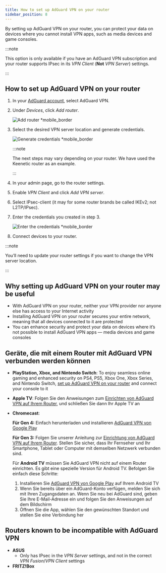 ```yaml
---
title: How to set up AdGuard VPN on your router
sidebar_position: 8
---
```


By setting up AdGuard VPN on your router, you can protect your data on devices where you cannot install VPN apps, such as media devices and game consoles.

:::note

This option is only available if you have an AdGuard VPN subscription and your router supports IPsec in its _VPN Client_ (**Not** _VPN Server_) settings.

:::

## How to set up AdGuard VPN on your router

1. In your [AdGuard account](https://auth.adguard.com/login.html), select AdGuard VPN.

2. Under _Devices_, click _Add router_.

   ![Add router \*mobile\_border](https://cdn.adguardvpn.com/content/kb/vpn/general/2_year.jpg)

3. Select the desired VPN server location and generate credentials.

   ![Generate credentials \*mobile\_border](https://cdn.adguardvpn.com/content/kb/vpn/general/configure_router.png)

   :::note

   The next steps may vary depending on your router. We have used the Keenetic router as an example.

   :::

4. In your admin page, go to the router settings.

5. Enable _VPN Client_ and click _Add VPN server_.

6. Select IPsec-client (it may for some router brands be called IKEv2; not L2TP/IPsec).

7. Enter the credentials you created in step 3.

   ![Enter the credentials \*mobile\_border](https://cdn.adguardvpn.com/content/kb/vpn/general/vpn_connection.jpg)

8. Connect devices to your router.

:::note

You’ll need to update your router settings if you want to change the VPN server location.

:::

## Why setting up AdGuard VPN on your router may be useful

- With AdGuard VPN on your router, neither your VPN provider nor anyone else has access to your Internet activity
- Installing AdGuard VPN on your router secures your entire network, meaning that all devices connected to it are protected
- You can enhance security and protect your data on devices where it’s not possible to install AdGuard VPN apps — media devices and game consoles

## Geräte, die mit einem Router mit AdGuard VPN verbunden werden können

- **PlayStation, Xbox, and Nintendo Switch**: To enjoy seamless online gaming and enhanced security on PS4, PS5, Xbox One, Xbox Series, and Nintendo Switch, [set up AdGuard VPN on your router](#how-to-set-up-adguard-vpn-on-your-router) and connect your console to it

- **Apple TV**: Folgen Sie den Anweisungen zum [Einrichten von AdGuard VPN auf Ihrem Router](#how-to-set-up-adguard-vpn-on-your-router), und schließen Sie dann Ihr Apple TV an

- **Chromecast**:

  **Für Gen 4:** Einfach herunterladen und installieren [AdGuard VPN von Google Play](https://play.google.com/store/apps/details?id=com.adguard.vpn)

  **Für Gen 3:** Folgen Sie unserer Anleitung zur [Einrichtung von AdGuard VPN auf Ihrem Router](#how-to-set-up-adguard-vpn-on-your-router). Stellen Sie sicher, dass Ihr Fernseher und Ihr Smartphone, Tablet oder Computer mit demselben Netzwerk verbunden sind.

  Für **Android TV** müssen Sie AdGuard VPN nicht auf einem Router einrichten. Es gibt eine spezielle Version für Android TV. Befolgen Sie einfach diese Schritte:

  1. Installieren Sie [AdGuard VPN von Google Play](https://play.google.com/store/apps/details?id=com.adguard.vpn) auf Ihrem Android TV
  2. Wenn Sie bereits über ein AdGuard-Konto verfügen, melden Sie sich mit Ihren Zugangsdaten an. Wenn Sie neu bei AdGuard sind, geben Sie Ihre E-Mail-Adresse ein und folgen Sie den Anweisungen auf dem Bildschirm
  3. Öffnen Sie die App, wählen Sie den gewünschten Standort und stellen Sie eine Verbindung her

## Routers known to be incompatible with AdGuard VPN

- **ASUS**
  - Only has IPsec in the _VPN Server_ settings, and not in the correct _VPN Fusion_/_VPN Client_ settings
- **FRITZ!Box**
